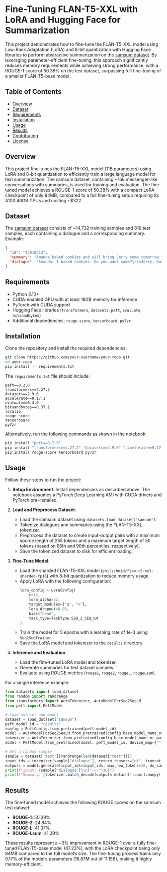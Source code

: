 # Fine-Tuning FLAN-T5-XXL with LoRA and Hugging Face for Summarization

This project demonstrates how to fine-tune the FLAN-T5-XXL model using Low-Rank Adaptation (LoRA) and 8-bit quantization with Hugging Face libraries to perform abstractive summarization on the [samsum dataset](https://huggingface.co/datasets/samsum). By leveraging parameter-efficient fine-tuning, this approach significantly reduces memory requirements while achieving strong performance, with a ROUGE-1 score of 50.38% on the test dataset, surpassing full fine-tuning of a smaller FLAN-T5-base model.

## Table of Contents

- [Overview](#overview)
- [Dataset](#dataset)
- [Requirements](#requirements)
- [Installation](#installation)
- [Usage](#usage)
- [Results](#results)
- [Contributing](#contributing)
- [License](#license)

## Overview

This project fine-tunes the FLAN-T5-XXL model (11B parameters) using LoRA and 8-bit quantization to efficiently train a large language model for text summarization. The samsum dataset, containing ~16k messenger-like conversations with summaries, is used for training and evaluation. The fine-tuned model achieves a ROUGE-1 score of 50.38% with a compact LoRA checkpoint of only 84MB, compared to a full fine-tuning setup requiring 8x A100 40GB GPUs and costing ~$322.

## Dataset

The [samsum dataset](https://huggingface.co/datasets/samsum) consists of ~14,732 training samples and 819 test samples, each containing a dialogue and a corresponding summary. Example:

```json
{
  "id": "13818513",
  "summary": "Amanda baked cookies and will bring Jerry some tomorrow.",
  "dialogue": "Amanda: I baked cookies. Do you want some?\r\nJerry: Sure!\r\nAmanda: I'll bring you tomorrow :-)"
}
```

## Requirements

- Python 3.10+
- CUDA-enabled GPU with at least 18GB memory for inference
- PyTorch with CUDA support
- Hugging Face libraries (`transformers`, `datasets`, `peft`, `evaluate`, `bitsandbytes`)
- Additional dependencies: `rouge-score`, `tensorboard`, `py7zr`

## Installation

Clone the repository and install the required dependencies:

```bash
git clone https://github.com/your-username/your-repo.git
cd your-repo
pip install -r requirements.txt
```

The `requirements.txt` file should include:

```
peft==0.2.0
transformers==4.27.2
datasets==2.9.0
accelerate==0.17.1
evaluate==0.4.0
bitsandbytes==0.37.1
loralib
rouge-score
tensorboard
py7zr
```

Alternatively, run the following commands as shown in the notebook:

```bash
pip install "peft==0.2.0"
pip install "transformers==4.27.2" "datasets==2.9.0" "accelerate==0.17.1" "evaluate==0.4.0" "bitsandbytes==0.37.1" loralib --upgrade --quiet
pip install rouge-score tensorboard py7zr
```

## Usage

Follow these steps to run the project:

1. **Setup Environment**: Install dependencies as described above. The notebook assumes a PyTorch Deep Learning AMI with CUDA drivers and PyTorch pre-installed.
2. **Load and Preprocess Dataset**:

   - Load the samsum dataset using `datasets.load_dataset("samsum")`.
   - Tokenize dialogues and summaries using the FLAN-T5-XXL tokenizer.
   - Preprocess the dataset to create input-output pairs with a maximum source length of 255 tokens and a maximum target length of 50 tokens (based on 85th and 90th percentiles, respectively).
   - Save the tokenized dataset to disk for efficient loading.
3. **Fine-Tune Model**:

   - Load the sharded FLAN-T5-XXL model (`philschmid/flan-t5-xxl-sharded-fp16`) with 8-bit quantization to reduce memory usage.
   - Apply LoRA with the following configuration:
     ```python
     lora_config = LoraConfig(
         r=16,
         lora_alpha=32,
         target_modules=["q", "v"],
         lora_dropout=0.05,
         bias="none",
         task_type=TaskType.SEQ_2_SEQ_LM
     )
     ```
   - Train the model for 5 epochs with a learning rate of 1e-3 using `Seq2SeqTrainer`.
   - Save the LoRA model and tokenizer to the `results` directory.
4. **Inference and Evaluation**:

   - Load the fine-tuned LoRA model and tokenizer.
   - Generate summaries for test dataset samples.
   - Evaluate using ROUGE metrics (`rouge1`, `rouge2`, `rougeL`, `rougeLsum`).


For a single inference example:

```python
from datasets import load_dataset
from random import randrange
from transformers import AutoTokenizer, AutoModelForSeq2SeqLM
from peft import PeftModel

# Load dataset and model
dataset = load_dataset("samsum")
peft_model_id = "results"
config = PeftConfig.from_pretrained(peft_model_id)
model = AutoModelForSeq2SeqLM.from_pretrained(config.base_model_name_or_path, load_in_8bit=True, device_map={"":0})
tokenizer = AutoTokenizer.from_pretrained(config.base_model_name_or_path)
model = PeftModel.from_pretrained(model, peft_model_id, device_map={"":0})

# Get a random sample
sample = dataset['test'][randrange(len(dataset["test"]))]
input_ids = tokenizer(sample["dialogue"], return_tensors="pt", truncation=True).input_ids.cuda()
outputs = model.generate(input_ids=input_ids, max_new_tokens=10, do_sample=True, top_p=0.9)
print(f"Input: {sample['dialogue']}\n{'---'*20}")
print(f"Summary: {tokenizer.batch_decode(outputs.detach().cpu().numpy(), skip_special_tokens=True)[0]}")
```

## Results

The fine-tuned model achieves the following ROUGE scores on the samsum test dataset:

- **ROUGE-1**: 50.39%
- **ROUGE-2**: 24.84%
- **ROUGE-L**: 41.37%
- **ROUGE-Lsum**: 41.39%

These results represent a ~3% improvement in ROUGE-1 over a fully fine-tuned FLAN-T5-base model (47.23%), with the LoRA checkpoint being only 84MB compared to the full model’s size. The fine-tuning process trains only 0.17% of the model’s parameters (18.87M out of 11.15B), making it highly memory-efficient.

